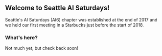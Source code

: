 ## Welcome to Seattle AI Saturdays!

Seattle's AI Saturdays (AI6) chapter was established at the end of 2017 and we held our first meeting in a Starbucks just before the start of 2018.

### What's here?

Not much yet, but check back soon!
